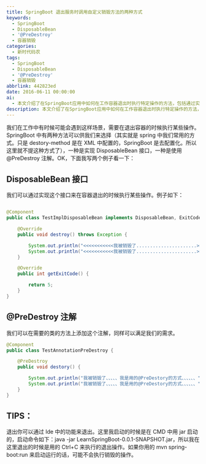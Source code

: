 ```yaml
---
title: SpringBoot 退出服务时调用自定义销毁方法的两种方式
keywords:
  - SpringBoot
  - DisposableBean
  - '@PreDestroy'
  - 容器销毁
categories:
  - 新时代码农
tags:
  - SpringBoot
  - DisposableBean
  - '@PreDestroy'
  - 容器销毁
abbrlink: 442823ed
date: 2016-06-11 00:00:00
ai:
  - 本文介绍了在SpringBoot应用中如何在工作容器退出时执行特定操作的方法，包括通过实现DisposableBean接口和使用@PreDestroy注解两种方式。并通过代码示例展示了这两种方法的具体使用。文章还提供了关于如何在命令行启动并正确地终止应用的技巧。
description: 本文介绍了在SpringBoot应用中如何在工作容器退出时执行特定操作的方法，包括通过实现DisposableBean接口和使用@PreDestroy注解两种方式。并通过代码示例展示了这两种方法的具体使用。文章还提供了关于如何在命令行启动并正确地终止应用的技巧。
---
```


我们在工作中有时候可能会遇到这样场景，需要在退出容器的时候执行某些操作。SpringBoot 中有两种方法可以供我们来选择（其实就是 spring 中我们常用的方式。只是 destory-method 是在 XML 中配置的，SpringBoot 是去配置化。所以这里就不提这种方式了），一种是实现 DisposableBean 接口，一种是使用@PreDestroy 注解。OK，下面我写两个例子看一下：

## DisposableBean 接口

我们可以通过实现这个接口来在容器退出的时候执行某些操作。例子如下：

```java

@Component
public class TestImplDisposableBean implements DisposableBean, ExitCodeGenerator {

    @Override
    public void destroy() throws Exception {

        System.out.println("<<<<<<<<<<<我被销毁了......................>>>>>>>>>>>>>>>");
        System.out.println("<<<<<<<<<<<我被销毁了......................>>>>>>>>>>>>>>>");
    }

    @Override
    public int getExitCode() {

        return 5;
    }
}

```

## @PreDestroy 注解

我们可以在需要的类的方法上添加这个注解，同样可以满足我们的需求。

```java
@Component
public class TestAnnotationPreDestroy {

    @PreDestroy
    public void destory() {

        System.out.println("我被销毁了、、、、、我是用的@PreDestory的方式、、、、、、");
        System.out.println("我被销毁了、、、、、我是用的@PreDestory的方式、、、、、、");
    }
}

```

## TIPS：

退出你可以通过 Ide 中的功能来退出。这里我启动的时候是在 CMD 中用 jar 启动的，启动命令如下：java -jar LearnSpringBoot-0.0.1-SNAPSHOT.jar，所以我在这里退出的时候是用的 Ctrl+C 来执行的退出操作。如果你用的 mvn spring-boot:run 来启动运行的话，可能不会执行销毁的操作。
